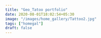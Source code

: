 ```yaml
---
title: "Geo_Tatoo portfolio"
date: 2020-08-01T18:02:54+05:30
image: "/images/home_gallery/Tattoo2.jpg"
tags: ["homegal"]
draft: false
---
```


